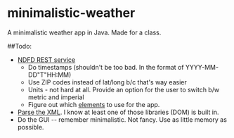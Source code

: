 # minimalistic-weather
A minimalistic weather app in Java. Made for a class.

##Todo:
+ [NDFD REST service](http://graphical.weather.gov/xml/rest.php)
  * Do timestamps (shouldn't be too bad. In the format of YYYY-MM-DD"T"HH:MM)
  * Use ZIP codes instead of lat/long b/c that's way easier
  * Units - not hard at all. Provide an option for the user to switch b/w metric and imperial
  * Figure out which [elements](http://graphical.weather.gov/xml/docs/elementInputNames.php "element names") to use for the app.
+ [Parse the XML](https://docs.oracle.com/cd/B28359_01/appdev.111/b28394/adx_j_parser.htm "java xml parsing"). I know at least one of those libraries (DOM) is built in.
+ Do the GUI -- remember minimalistic. Not fancy. Use as little memory as possible.
